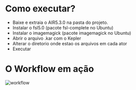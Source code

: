 # Como executar?

- Baixe e extraia o AIR5.3.0 na pasta do projeto.
- Instalar o fsl5.0 (pacote fsl-complete no Ubuntu)
- Instalar o imagemagick (pacote imagemagick no Ubuntu)
- Abrir o arquivo .kar com o Kepler
- Alterar o diretorio onde estao os arquivos em cada ator
- Executar

# O Workflow em ação

![workflow](http://g.recordit.co/axf8hNWr44.gif)
